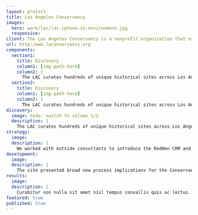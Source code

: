 ```yaml
---
layout: project
title: Los Angeles Conservancy
images:
  hero: work/lac/lac-iphone-in-environment.jpg
  responsive:
client: The Los Angeles Conservancy is a nonprofit organization that exists to recognize, preserve, and revitalize the historic architectural and cultural resources of Los Angeles County through education and community engagement. When ThinkShout met the LAC team, they were managing a rapidly-aging website that just didn’t meet their needs anymore. They wanted a mobile-friendly, interactive solution that would allow their constituents to easily sign up for walking tours and other events centered around the sites they curated. After an extensive discovery process, ThinkShout collaborated with outside designers and Salesforce CRM consultants chosen by the Conservancy to deliver a stunning website with custom-built solutions. 
url: http:/www.laconservancy.org
components:
  section1:
    title: Discovery
    column1: [img-path-here]
    column2: |
      The LAC curates hundreds of unique historical sites across Los Angeles and we knew that each, in turn, would need to be   highlighted in a way that both exited their constituents and encouraged involvement. Mapping would be an integral part of   their new design and we knew we needed to knock it out of the park. 
  section2:
    title: Discovery
    column1: [img-path-here]
    column2: |
      The LAC curates hundreds of unique historical sites across Los Angeles and we knew that each, in turn, would need to be   highlighted in a way that both exited their constituents and encouraged involvement. Mapping would be an integral part of   their new design and we knew we needed to knock it out of the park. 
discovery:
  image: todo: switch to column 1/2
  description: |
    The LAC curates hundreds of unique historical sites across Los Angeles and we knew that each, in turn, would need to be highlighted in a way that both exited their constituents and encouraged involvement. Mapping would be an integral part of their new design and we knew we needed to knock it out of the park. 
strategy:
  image:
  description: |
    We worked with outside consultants to introduce the RedHen CRM and Salesforce module to integrate with the site’s Salesforce CRM. We developed MapBox and Leaflet tools to allow for custom, intelligent mapping throughout the site. Each historical location was treated with its own “microsite,” providing a robust presentation for each point of interest.
development: 
  image:
  description: |
    The site presented broad new process implications for the Conservancy, so ThinkShout provided in-depth training and documentation to ensure the site's capabilities could be fully utilized. The result was a fluid, mobile-navigable platform that facilitated education centered around a single location, from which stemmed content types like Tours and Architects.
results:
  image:
  description: |
    Curabitur non nulla sit amet nisl tempus convallis quis ac lectus. Praesent sapien massa, convallis a pellentesque nec, egestas non nisi. Curabitur arcu erat, accumsan id imperdiet et, porttitor at sem. Vestibulum ante ipsum primis in faucibus orci luctus et ultrices posuere cubilia Curae; Donec velit neque, auctor sit amet aliquam vel, ullamcorper sit amet ligula. Pellentesque in ipsum id orci porta dapibus.
featured: true
published: true
---
```



